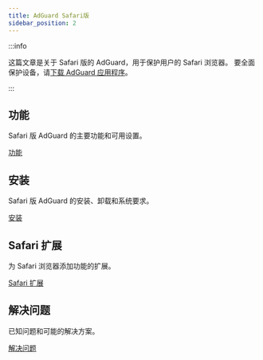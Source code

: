 ```yaml
---
title: AdGuard Safari版
sidebar_position: 2
---
```


:::info

这篇文章是关于 Safari 版的 AdGuard，用于保护用户的 Safari 浏览器。 要全面保护设备，请[下载 AdGuard 应用程序](https://agrd.io/download-kb-adblock)。

:::

## 功能

Safari 版 AdGuard 的主要功能和可用设置。

[功能](/adguard-for-safari/features/features.md)

## 安装

Safari 版 AdGuard 的安装、卸载和系统要求。

[安装](/adguard-for-safari/installation.md)

## Safari 扩展

为 Safari 浏览器添加功能的扩展。

[Safari 扩展](/adguard-for-safari/extensions.md)

## 解决问题

已知问题和可能的解决方案。

[解决问题](/adguard-for-safari/solving-problems/solving-problems.md)

